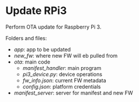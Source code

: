# Update RPi3

Perform OTA update for Raspberry Pi 3.

Folders and files:
- *app*: app to be updated
- *new_fw*: where new FW will eb pulled from
- *ota*: main code
    - *manifest_handler*: main program
    - *pi3_device.py*: device operations
    - *fw_info.json*: current FW metadata
    - *config.json*: platform credentials
- *manifest_server*: server for manifest and new FW
